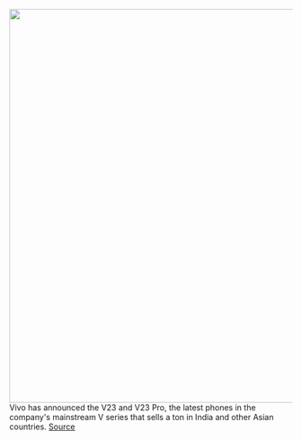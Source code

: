 <img src='https://cdn.vox-cdn.com/thumbor/uvBGMe5iKr5d1J_z66ms5sa2tZk=/0x0:2304x1536/1200x800/filters:focal(968x584:1336x952)/cdn.vox-cdn.com/uploads/chorus_image/image/70349281/V23_Series_Lifestyle_CGI___10.0.jpg' width='700px' /><br/>
Vivo has announced the V23 and V23 Pro, the latest phones in the company's mainstream V series that sells a ton in India and other Asian countries.
<a href='https://www.theverge.com/2022/1/5/22868114/vivo-v23-pro-announced-india-specs-price'> Source <a/>